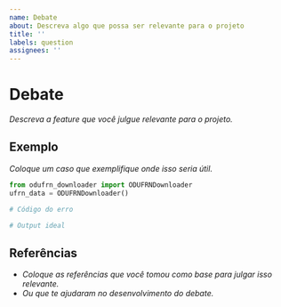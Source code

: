 ```yaml
---
name: Debate
about: Descreva algo que possa ser relevante para o projeto
title: ''
labels: question
assignees: ''
---
```


# Debate
_Descreva a feature que você julgue relevante para o projeto._

## Exemplo
_Coloque um caso que exemplifique onde isso seria útil._

```python
from odufrn_downloader import ODUFRNDownloader
ufrn_data = ODUFRNDownloader()

# Código do erro

# Output ideal
```


## Referências
- _Coloque as referências que você tomou como base para julgar isso relevante._
- _Ou que te ajudaram no desenvolvimento do debate._